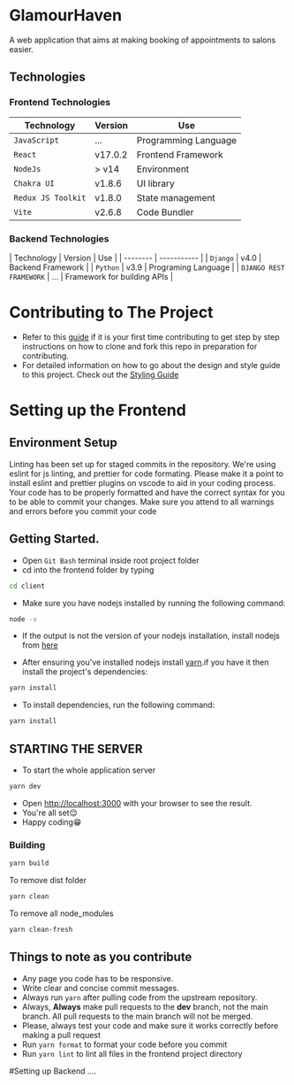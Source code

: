 # GlamourHaven
A web application that aims at making booking of appointments to salons easier.

## Technologies
### Frontend Technologies
| Technology | Version | Use |
| -------- | ----------- | ------------- |
| `JavaScript` | ... | Programming Language |
| `React` | v17.0.2 | Frontend Framework |
| `NodeJs` | > v14 | Environment |
| `Chakra UI` | v1.8.6 | UI library |
| `Redux JS Toolkit` | v1.8.0 | State management |
| `Vite` | v2.6.8 | Code Bundler |

### Backend Technologies
| Technology | Version | Use |
| -------- | ----------- |
| `Django` | v4.0 | Backend Framework |
| `Python` | v3.9 | Programing Language |
| `DJANGO REST FRAMEWORK` | ... | Framework for building APIs |

# Contributing to The Project
 - Refer to this [guide](docs/CONTRIBUTING.md) if it is your first time contributing to get step by step instructions on how to clone and fork this repo in preparation for        contributing.
 - For detailed information on how to go about the design and style guide to this project. Check out the [Styling Guide](docs/STYLING.md)

# Setting up the Frontend

## Environment Setup

Linting has been set up for staged commits in the repository. We're using eslint for js linting, and prettier for code formating. 
Please make it a point to install eslint and prettier plugins on vscode to aid in your coding process.
Your code has to be properly formatted and have the correct syntax for you to be able to commit your changes. Make sure you attend to all warnings and errors before you commit your code

## Getting Started.
 - Open `Git Bash` terminal inside root project folder
 - cd into the frontend folder by typing 

  ```bash
  cd client
  ```
 
 - Make sure you have nodejs installed by running the following command:

  ```bash
  node -v
  ```

 - If the output is not the version of your nodejs installation, install nodejs from [here](https://nodejs.org/en/download/)

 - After ensuring you've installed nodejs install [yarn](https://www.npmjs.com/package/yarn).if you have it then install the project's dependencies:

  ```bash
  yarn install
  ```
  
 - To install dependencies, run the following command:
 
  ```bash
 yarn install
 ```
    
## STARTING THE SERVER

 - To start the whole application server

  ```bash
  yarn dev
  ```

 - Open [http://localhost:3000](http://localhost:3000) with your browser to see the result.
 - You're all set😌
 - Happy coding😁

### **Building**

```bash
yarn build
```

To remove dist folder

 ```bash
 yarn clean
 ```

To remove all node_modules

 ```bash
 yarn clean-fresh
 ```

## Things to note as you contribute
 - Any page you code has to be responsive.
 - Write clear and concise commit messages.
 - Always run `yarn` after pulling code from the upstream repository.
 - Always, **Always** make pull requests to the **dev** branch, not the main branch. All pull requests to the main branch will not be merged.
 - Please, always test your code and make sure it works correctly before making a pull request
 - Run `yarn format` to format your code before you commit
 - Run `yarn lint` to lint all files in the frontend project directory

#Setting up Backend
....
